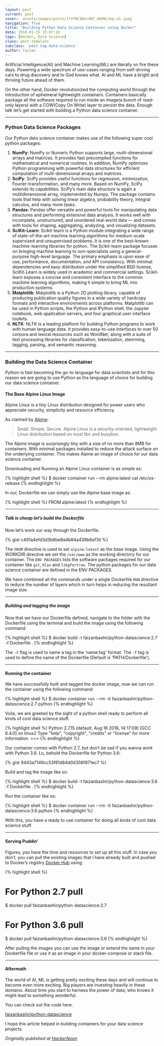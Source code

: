 ```yaml
---
layout: post
current: post
cover:  assets/images/posts/1*oYWC2Wnc4Nf_mH0WL3ep_w1.jpeg
navigation: True
title: "Building Python Data Science Container using Docker"
date: 2019-01-25 15:07:19
tags: [Docker, Data Science]
class: post-template
subclass: 'post tag-data-science'
author: faizan
---
```

Artificial Intelligence(AI) and Machine Learning(ML) are literally on fire these days. Powering a wide spectrum of use-cases ranging from self-driving cars to drug discovery and to God knows what. AI and ML have a bright and thriving future ahead of them.

On the other hand, Docker revolutionized the computing world through the introduction of ephemeral lightweight containers. Containers basically package all the software required to run inside an image(a bunch of read-only layers) with a COW(Copy On Write) layer to persist the data.
Enough talk let’s get started with building a Python data science container.

***

### Python Data Science Packages
Our Python data science container makes use of the following super cool python packages:

1. **NumPy**: NumPy or Numeric Python supports large, multi-dimensional arrays and matrices. It provides fast precompiled functions for mathematical and numerical routines. In addition, NumPy optimizes Python programming with powerful data structures for efficient computation of multi-dimensional arrays and matrices.
2. **SciPy**: SciPy provides useful functions for regression, minimization, Fourier-transformation, and many more. Based on NumPy, SciPy extends its capabilities. SciPy’s main data structure is again a multidimensional array, implemented by Numpy. The package contains tools that help with solving linear algebra, probability theory, integral calculus, and many more tasks.
3. **Pandas**: Pandas offer versatile and powerful tools for manipulating data structures and performing extensive data analysis. It works well with incomplete, unstructured, and unordered real-world data — and comes with tools for shaping, aggregating, analyzing, and visualizing datasets.
4. **SciKit-Learn**: Scikit-learn is a Python module integrating a wide range of state-of-the-art machine learning algorithms for medium-scale supervised and unsupervised problems. It is one of the best-known machine-learning libraries for python. The Scikit-learn package focuses on bringing machine learning to non-specialists using a general-purpose high-level language. The primary emphasis is upon ease of use, performance, documentation, and API consistency. With minimal dependencies and easy distribution under the simplified BSD license, SciKit-Learn is widely used in academic and commercial settings. Scikit-learn exposes a concise and consistent interface to the common machine learning algorithms, making it simple to bring ML into production systems.
5. **Matplotlib**: Matplotlib is a Python 2D plotting library, capable of producing publication quality figures in a wide variety of hardcopy formats and interactive environments across platforms. Matplotlib can be used in Python scripts, the Python and IPython shell, the Jupyter notebook, web application servers, and four graphical user interface toolkits.
6. **NLTK**: NLTK is a leading platform for building Python programs to work with human language data. It provides easy-to-use interfaces to over 50 corpora and lexical resources such as WordNet, along with a suite of text processing libraries for classification, tokenization, stemming, tagging, parsing, and semantic reasoning.

***

### Building the Data Science Container
Python is fast becoming the go-to language for data scientists and for this reason we are going to use Python as the language of choice for building our data science container.

#### The Base Alpine Linux Image
Alpine Linux is a tiny Linux distribution designed for power users who appreciate security, simplicity and resource efficiency.

As claimed by [Alpine](https://alpinelinux.org/):

> Small. Simple. Secure. Alpine Linux is a security-oriented, lightweight Linux distribution based on musl libc and busybox.

The Alpine image is surprisingly tiny with a size of no more than 8MB for containers. With minimal packages installed to reduce the attack surface on the underlying container. This makes Alpine an image of choice for our data science container.

Downloading and Running an Alpine Linux container is as simple as:

{% highlight shell %}
$ docker container run --rm alpine:latest cat /etc/os-release
{% endhighlight %}

In our, Dockerfile we can simply use the Alpine base image as:

{% highlight shell %}
FROM alpine:latest
{% endhighlight %}

***

##### Talk is cheap let’s build the Dockerfile
Now let’s work our way through the Dockerfile.

{% gist c491a4efd3d3b6be8a4b84a439b6ef7d %}


The `FROM` directive is used to set `alpine:latest` as the base image. Using the WORKDIR directive we set the `/var/www` as the working directory for our container. The `ENV PACKAGES` lists the software packages required for our container like `git`, `blas` and `libgfortran`. The python packages for our data science container are defined in the ENV PACKAGES.

We have combined all the commands under a single Dockerfile `RUN` directive to reduce the number of layers which in turn helps in reducing the resultant image size.

***

##### Building and tagging the image
Now that we have our Dockerfile defined, navigate to the folder with the Dockerfile using the terminal and build the image using the following command:

{% highlight shell %}
$ docker build -t faizanbashir/python-datascience:2.7 -f Dockerfile .
{% endhighlight %}

The `-t` flag is used to name a tag in the 'name:tag' format. The `-f` tag is used to define the name of the Dockerfile (Default is 'PATH/Dockerfile').

***

#### Running the container
We have successfully built and tagged the docker image, now we can run the container using the following command:

{% highlight shell %}
$ docker container run --rm -it faizanbashir/python-datascience:2.7 python
{% endhighlight %}

Voila, we are greeted by the sight of a python shell ready to perform all kinds of cool data science stuff.

{% highlight shell %}
Python 2.7.15 (default, Aug 16 2018, 14:17:09) [GCC 6.4.0] on linux2 Type "help", "copyright", "credits" or "license" for more information. >>>
{% endhighlight %}

Our container comes with Python 2.7, but don’t be sad if you wanna work with Python 3.6. Lo, behold the Dockerfile for Python 3.6:

{% gist 9443a7149cc53f81d84d0d356f871ec7 %}

Build and tag the image like so:

{% highlight shell %}
$ docker build -t faizanbashir/python-datascience:3.6 -f Dockerfile .
{% endhighlight %}

Run the container like so:

{% highlight shell %}
$ docker container run --rm -it faizanbashir/python-datascience:3.6 python
{% endhighlight %}

With this, you have a ready to use container for doing all kinds of cool data science stuff.

***

#### Serving Puddin’
Figures, you have the time and resources to set up all this stuff. In case you don’t, you can pull the existing images that I have already built and pushed to Docker’s registry [Docker Hub](https://hub.docker.com/) using:

{% highlight shell %}
# For Python 2.7 pull
$ docker pull faizanbashir/python-datascience:2.7
# For Python 3.6 pull
$ docker pull faizanbashir/python-datascience:3.6
{% endhighlight %}

After pulling the images you can use the image or extend the same in your Dockerfile file or use it as an image in your docker-compose or stack file.

***

#### Aftermath
The world of AI, ML is getting pretty exciting these days and will continue to become even more exciting. Big players are investing heavily in these domains. About time you start to harness the power of data, who knows it might lead to something wonderful.

You can check out the code here.

[faizanbashir/python-datascience](https://github.com/faizanbashir/python-datascience)

I hope this article helped in building containers for your data science projects.

*Originally published at [HackerNoon](https://hackernoon.com/building-python-data-science-container-using-docker-c8e346295669)*